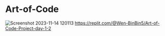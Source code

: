 # Art-of-Code
![Screenshot 2023-11-14 120113](https://github.com/rdbtrfsg/Art-of-Code/assets/150838238/d3c9fe05-617d-4f7a-a5af-ef11881aad74)
https://replit.com/@Wen-BinBin5/Art-of-Code-Project-day-1-2
